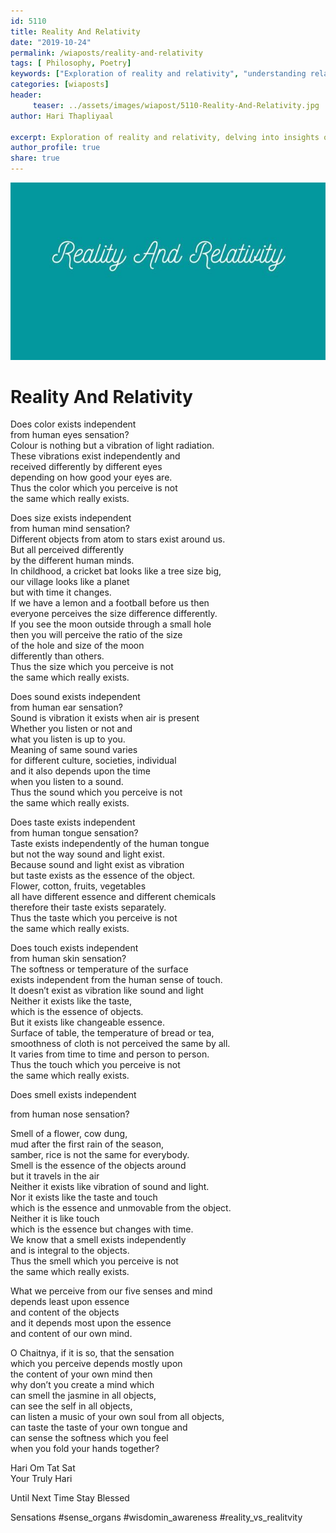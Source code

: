 ```yaml
--- 
id: 5110 
title: Reality And Relativity
date: "2019-10-24"
permalink: /wiaposts/reality-and-relativity
tags: [ Philosophy, Poetry]    
keywords: ["Exploration of reality and relativity", "understanding relativity through philosophy", "poetic insights on reality and relativity", "philosophy of reality and perception", "exploring relativity in philosophical context"]
categories: [wiaposts] 
header:
     teaser: ../assets/images/wiapost/5110-Reality-And-Relativity.jpg
author: Hari Thapliyaal 

excerpt: Exploration of reality and relativity, delving into insights on perception and philosophical context.
author_profile: true 
share: true 
---
```


![Reality And Relativity](../assets/images/wiapost/5110-Reality-And-Relativity.jpg)       
   
# Reality And Relativity
       
Does color exists independent     
from human eyes sensation?     
Colour is nothing but a vibration of light radiation.     
These vibrations exist independently and     
received differently by different eyes     
depending on how good your eyes are.     
Thus the color which you perceive is not     
the same which really exists.    
    
Does size exists independent     
from human mind sensation?     
Different objects from atom to stars exist around us.     
But all perceived differently     
by the different human minds.     
In childhood, a cricket bat looks like a tree size big,     
our village looks like a planet     
but with time it changes.     
If we have a lemon and a football before us then     
everyone perceives the size difference differently.     
If you see the moon outside through a small hole     
then you will perceive the ratio of the size     
of the hole and size of the moon     
differently than others.     
Thus the size which you perceive is not     
the same which really exists.    
    
Does sound exists independent     
from human ear sensation?     
Sound is vibration it exists when air is present     
Whether you listen or not and     
what you listen is up to you.     
Meaning of same sound varies     
for different culture, societies, individual     
and it also depends upon the time     
when you listen to a sound.     
Thus the sound which you perceive is not     
the same which really exists.    
    
Does taste exists independent     
from human tongue sensation?     
Taste exists independently of the human tongue     
but not the way sound and light exist.     
Because sound and light exist as vibration     
but taste exists as the essence of the object.     
Flower, cotton, fruits, vegetables     
all have different essence and different chemicals     
therefore their taste exists separately.     
Thus the taste which you perceive is not     
the same which really exists.    
    
Does touch exists independent     
from human skin sensation?     
The softness or temperature of the surface     
exists independent from the human sense of touch.     
It doesn’t exist as vibration like sound and light     
Neither it exists like the taste,     
which is the essence of objects.     
But it exists like changeable essence.     
Surface of table, the temperature of bread or tea,     
smoothness of cloth is not perceived the same by all.     
It varies from time to time and person to person.     
Thus the touch which you perceive is not     
the same which really exists.    
    
Does smell exists independent    
    
from human nose sensation?    
    
Smell of a flower, cow dung,     
mud after the first rain of the season,     
samber, rice is not the same for everybody.     
Smell is the essence of the objects around     
but it travels in the air     
Neither it exists like vibration of sound and light.     
Nor it exists like the taste and touch     
which is the essence and unmovable from the object.     
Neither it is like touch     
which is the essence but changes with time.     
We know that a smell exists independently     
and is integral to the objects.     
Thus the smell which you perceive is not     
the same which really exists.    
    
What we perceive from our five senses and mind     
depends least upon essence     
and content of the objects     
and it depends most upon the essence     
and content of our own mind.    
    
O Chaitnya, if it is so, that the sensation     
which you perceive depends mostly upon     
the content of your own mind then     
why don’t you create a mind which     
can smell the jasmine in all objects,     
can see the self in all objects,     
can listen a music of your own soul from all objects,     
can taste the taste of your own tongue and     
can sense the softness which you feel     
when you fold your hands together?    
    
Hari Om Tat Sat     
Your Truly Hari    
    
Until Next Time Stay Blessed    
    
Sensations #sense_organs #wisdomin_awareness #reality_vs_realitvity    
